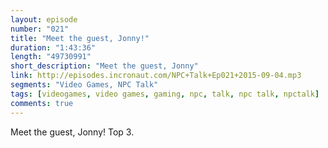 ```yaml
---
layout: episode
number: "021"
title: "Meet the guest, Jonny!"
duration: "1:43:36"
length: "49730991"
short_description: "Meet the guest, Jonny"
link: http://episodes.incronaut.com/NPC+Talk+Ep021+2015-09-04.mp3
segments: "Video Games, NPC Talk"
tags: [videogames, video games, gaming, npc, talk, npc talk, npctalk]
comments: true
---
```


Meet the guest, Jonny! Top 3.
